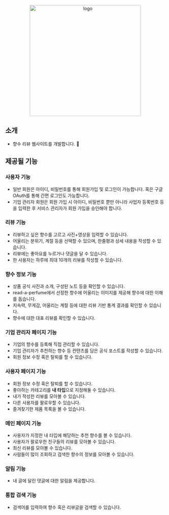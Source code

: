 <p align="center">
  <img src="https://github.com/read-a-perfume/.github/assets/72547111/25046406-4c17-41d1-a057-bf3ff70fb6c4" alt="logo" width="350px" height="350px" />
</p>

## 소개
- 향수 리뷰 웹사이트를 개발합니다. 🐾


## 제공될 기능
### 사용자 기능

- 일반 회원은 아이디, 비밀번호를 통해 회원가입 및 로그인이 가능합니다. 혹은 구글 OAuth를 통해 간편 로그인도 가능합니다.
- 기업 관리자 회원은 회원 가입 시 아이디, 비밀번호 뿐만 아니라 사업자 등록번호 등을 입력한 후 서비스 관리자가 회원 가입을 승인해야 합니다.

### 리뷰 기능

- 리뷰하고 싶은 향수를 고르고 사진+영상을 입력할 수 있습니다.
- 어울리는 분위기, 계절 등을 선택할 수 있으며, 한줄평과 상세 내용을 작성할 수 있습니다.
- 리뷰에는 좋아요를 누르거나 댓글을 달 수 있습니다.
- 한 사용자는 하루에 최대 10개의 리뷰를 작성할 수 있습니다.

### 향수 정보 기능

- 상품 공식 사진과 소개, 구성된 노트 등을 확인할 수 있습니다.
- read-a-perfume에서 선정한 향수에 어울리는 이미지를 제공해 향수에 대한 이해를 돕습니다.
- 지속력, 무게감, 어울리는 계절 등에 대한 리뷰 기반 통계 결과를 확인할 수 있습니다.
- 향수에 대한 대표 리뷰를 확인할 수 있습니다.

### 기업 관리자 페이지 기능

- 기업의 향수를 등록해 직접 관리할 수 있습니다.
- 기업 관리자가 추천하는 향수 등 컨텐츠를 담은 공식 포스트를 작성할 수 있습니다.
- 회원 정보 수정 혹은 탈퇴를 할 수 있습니다.

### 사용자 페이지 기능

- 회원 정보 수정 혹은 탈퇴를 할 수 있습니다.
- 좋아하는 카테고리를 **내 타입**으로 지정해둘 수 있습니다.
- 내가 작성한 리뷰를 모아볼 수 있습니다.
- 다른 사용자를 팔로우할 수 있습니다.
- 즐겨찾기한 제품 목록을 볼 수 있습니다.

### 메인 페이지 기능

- 사용자가 지정한 내 타입에 해당하는 추천 향수를 볼 수 있습니다.
- 사용자가 팔로우한 친구들의 리뷰를 모아볼 수 있습니다.
- 최신 리뷰를 모아볼 수 있습니다.
- 사람들이 많이 조회하고 검색한 향수의 정보를 모아볼 수 있습니다.

### 알림 기능

- 내 글에 달린 댓글에 대한 알림을 제공합니다.

### 통합 검색 기능

- 검색어를 입력하여 향수 혹은 리뷰글을 검색할 수 있습니다.
